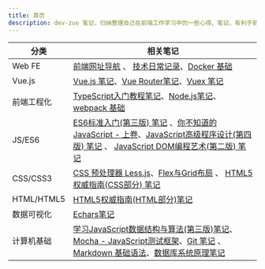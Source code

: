 ```yaml
---
title: 首页
description: dev-zuo 笔记，归纳整理自己在前端工作学习中的一些心得、笔记，有利于前端知识系统化。包括 Vue.js、前端工程化（TypeScript、Node.js、webpack）、Docker、JS/ES6、CSS/CSS3、HTML/HTML5、数据可视化、计算机基础、英语等笔记。
--- 
```


分类 | 相关笔记
--- | ---
Web FE | [前端网址导航](./nav.md) 、 [技术日常记录](./daily/)、[Docker 基础](./server/docker.md)
Vue.js | [Vue.js 笔记](./vue/base/1.md)、[Vue Router笔记](./vue/vue-router.md)、[Vuex 笔记](./vue/vuex.md)
前端工程化 | [TypeScript入门教程笔记](./ts/base/base-1.md)、[Node.js笔记](./node/base/1.md)、[webpack 基础](./webpack/base.md)
JS/ES6 | [ES6标准入门(第三版) 笔记](./js/es6/es6-1.md) 、[你不知道的 JavaScript - 上卷](./js/you-donot-know-js-1/scope-closures.md)、[JavaScript高级程序设计(第四版) 笔记](./js/ad3/js-ad3-1.md) 、 [JavaScript DOM编程艺术(第二版) 笔记](./js/js-dom-art.md)
CSS/CSS3 | [CSS 预处理器 Less.js](/css/less.md)、[Flex与Grid布局](./css/flex-grid.md) 、 [HTML5权威指南(CSS部分) 笔记](./css/html5-css-1.md)
HTML/HTML5 | [HTML5权威指南(HTML部分)笔记](./html5/html/1.md)
数据可视化 | [Echars笔记](/visual/echarts.md)
计算机基础 | [学习JavaScript数据结构与算法(第三版)笔记](./base/js-data-struct.md)、[Mocha - JavaScript测试框架](./base/mocha-test.md)、[Git 笔记](./base/git.md) 、 [Markdown 基础语法](./base/markdown.md)、[数据库系统原理笔记](./base/dbtheory/1.md)

<!-- 英语 | [轻松地搞定英语语法](./en/grammer-base.md) 、 [英语(二)笔记](./en/en2/1.md) -->